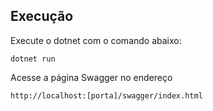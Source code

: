 ## Execução

Execute o dotnet com o comando abaixo:
```
dotnet run
```

Acesse a página Swagger no endereço
```
http://localhost:[porta]/swagger/index.html
```
